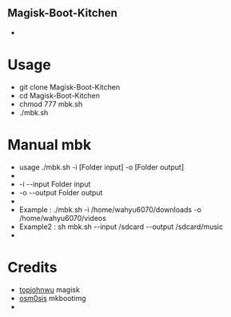 ## Magisk-Boot-Kitchen
-

# Usage
- git clone Magisk-Boot-Kitchen
- cd Magisk-Boot-Kitchen
- chmod 777 mbk.sh
- ./mbk.sh

# Manual mbk
- usage ./mbk.sh -i [Folder input] -o [Folder output]
-
- -i --input     Folder input
- -o --output    Folder output
-
- Example  : ./mbk.sh -i /home/wahyu6070/downloads -o /home/wahyu6070/videos
- Example2 : sh mbk.sh --input /sdcard --output /sdcard/music
-
# Credits
- [topjohnwu](https://github.com/topjohnwu/Magisk) magisk
- [osm0sis](https://github.com/osm0sis/mkbootimg) mkbootimg
-
